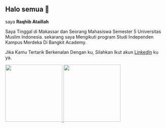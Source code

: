 ## Halo semua 👋
saya **Raqhib Ataillah**<br>

Saya Tinggal di Makassar dan Seorang Mahasiswa Semester 5 Universitas Muslim Indonesia. 
sekarang saya Mengikuti program Studi Independen Kampus Merdeka Di Bangkit Academy. 

Jika Kamu Tertarik Berkenalan Dengan ku, Silahkan Ikut akun [LinkedIn](www.linkedin.com/in/raqhib-ataillah-654b32227) ku ya. 

<p align="left">
<a href="https://github.com/Raqhib">
  <img height="180em" src="https://github-readme-stats-eight-theta.vercel.app/api?username=penuliscode&show_icons=true&theme=algolia&include_all_commits=true&count_private=true"/>
  <img height="180em" src="https://github-readme-stats-eight-theta.vercel.app/api/top-langs/?username=penuliscode&layout=compact&theme=algolia"/>
</a>
</p>

<!--
**Raqhib/Raqhib** is a ✨ _special_ ✨ repository because its `README.md` (this file) appears on your GitHub profile.

Here are some ideas to get you started:

- 🔭 I’m currently working on ...
- 🌱 I’m currently learning ...
- 👯 I’m looking to collaborate on ...
- 🤔 I’m looking for help with ...
- 💬 Ask me about ...
- 📫 How to reach me: ...
- 😄 Pronouns: ...
- ⚡ Fun fact: ...
-->
